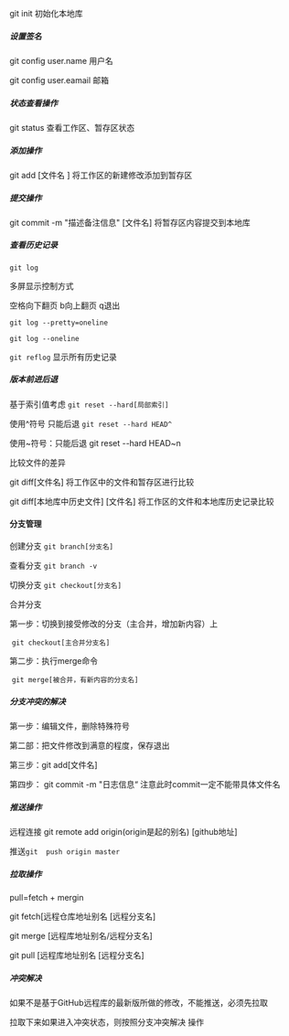 git init 初始化本地库

##### 设置签名

git config user.name 用户名

git config user.eamail 邮箱

##### 状态查看操作

git status 查看工作区、暂存区状态

##### 添加操作

git add [文件名 ]     将工作区的新建修改添加到暂存区

##### 提交操作

git commit -m "描述备注信息" [文件名]  将暂存区内容提交到本地库

##### 查看历史记录

`git log` 

多屏显示控制方式  

空格向下翻页  b向上翻页  q退出

`git log --pretty=oneline`

`git log --oneline`

`git reflog` 显示所有历史记录

##### 版本前进后退

基于索引值考虑  `git reset --hard[局部索引]`

使用^符号 只能后退 `git reset --hard HEAD^`   <!--一个^表示后退一步，n个表示后退n步-->

使用~符号：只能后退 git reset --hard HEAD~n     <!--表示后退n步-->

比较文件的差异

git diff[文件名]   将工作区中的文件和暂存区进行比较

git diff[本地库中历史文件] [文件名] 将工作区的文件和本地库历史记录比较

#### 分支管理

创建分支 `git branch[分支名]`

查看分支 `git branch -v`  

切换分支 `git checkout[分支名]`

合并分支

第一步：切换到接受修改的分支（主合并，增加新内容）上

​                `git checkout[主合并分支名]`

第二步：执行merge命令

​                 `git merge[被合并，有新内容的分支名]`

##### 分支冲突的解决

第一步：编辑文件，删除特殊符号

第二部：把文件修改到满意的程度，保存退出

第三步：git add[文件名]

第四步： git commit -m "日志信息“            注意此时commit一定不能带具体文件名

##### 推送操作

远程连接 git remote add origin(origin是起的别名)  [github地址]

推送`git  push origin master`

##### 拉取操作

pull=fetch + mergin

git fetch[远程仓库地址别名 [远程分支名]

git merge [远程库地址别名/远程分支名]

git pull [远程库地址别名 [远程分支名]

##### 冲突解决

如果不是基于GitHub远程库的最新版所做的修改，不能推送，必须先拉取

拉取下来如果进入冲突状态，则按照分支冲突解决  操作



   

